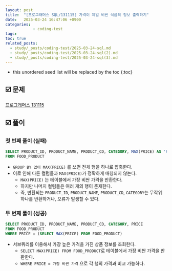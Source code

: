 ```yaml
---
layout: post
title:  "[프로그래머스 SQL/131115] 가격이 제일 비싼 식품의 정보 출력하기"
date:   2025-03-24 16:47:06 +0900
categories: 
            - coding-test
tags:        
toc: true
related_posts:
  - study/_posts/coding-test/2025-03-24-sql.md
  - study/_posts/coding-test/2025-03-24-sql(2).md
  - study/_posts/coding-test/2025-03-24-sql(3).md
---
```

* this unordered seed list will be replaced by the toc
{:toc}

## ☑️ 문제

[프로그래머스 131115](https://school.programmers.co.kr/learn/courses/30/lessons/131115)

## ☑️ 풀이

### 첫 번째 풀이 (실패)

```sql
SELECT PRODUCT_ID, PRODUCT_NAME, PRODUCT_CD, CATEGORY, MAX(PRICE) AS 'PRICE'
FROM FOOD_PRODUCT
```

- `GROUP BY 없이 MAX(PRICE)` 를 쓰면 전체 행을 하나로 압축한다.
- 이로 인해 다른 컬럼들과 `MAX(PRICE)`가 정확하게 매칭되지 않는다.
    - `MAX(PRICE)` 는 테이블에서 가장 비싼 가격을 반환한다.
    - 하지만 나머지 컬럼들은 여러 개의 행이 존재한다.
    - 즉, 반환되는 `PRODUCT_ID`, `PRODUCT_NAME`, `PRODUCT_CD`, `CATEGORY`는 무작위 하나를 반환하거나, 오류가 발생할 수 있다.

### 두 번째 풀이 (성공)

```sql
SELECT PRODUCT_ID, PRODUCT_NAME, PRODUCT_CD, CATEGORY, PRICE
FROM FOOD_PRODUCT
WHERE PRICE = (SELECT MAX(PRICE) FROM FOOD_PRODUCT)
```

- 서브쿼리를 이용해서 가장 높은 가격을 가진 상품 정보를 조회한다.
    - `SELECT MAX(PRICE) FROM FOOD_PRODUCT`로 테이블에서 가장 비싼 가격을 반환한다.
    - `WHERE PRICE = 가장 비싼 가격` 으로 각 행의 가격과 비교 가능하다.